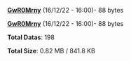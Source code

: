 [**GwR0Mrny**](/data/GwR0Mrny.txt) (16/12/22 - 16:00)- 88 bytes

[**GwR0Mrny**](/data/GwR0Mrny.txt) (16/12/22 - 16:00)- 88 bytes

**Total Datas**: 198

**Total Size**: 0.82 MB / 841.8 KB